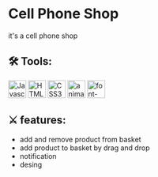 # Cell Phone Shop
it's a cell phone shop
    
## 🛠 Tools:

  <img src="https://raw.githubusercontent.com/danielcranney/readme-generator/main/public/icons/skills/javascript-colored.svg" width="36" height="36" alt="Javascript" /> <img src="https://raw.githubusercontent.com/danielcranney/readme-generator/main/public/icons/skills/html5-colored.svg" width="36" height="36" alt="HTML5" />
      <img src="https://raw.githubusercontent.com/danielcranney/readme-generator/main/public/icons/skills/css3-colored.svg" width="36" height="36" alt="CSS3" />
        <img src="https://repository-images.githubusercontent.com/2561582/2b93f700-a724-11ea-89af-e780fd85245b" width="36" height="36" alt="animate.css" />
          <img src="https://alternative.me/media/256/font-awesome-icon-tpqrfy6a6ol79puu-c.png" width="36" height="36" alt="font-awesome" /> 
      
## ⚔ features:

  * add and remove product from basket
  * add product to basket by drag and drop
  * notification
  * desing 

